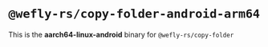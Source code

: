 # `@wefly-rs/copy-folder-android-arm64`

This is the **aarch64-linux-android** binary for `@wefly-rs/copy-folder`
